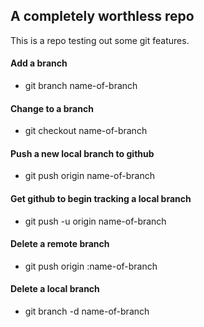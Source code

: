## A completely worthless repo

This is a repo testing out some git features.  

#### Add a branch  
* git branch name-of-branch

#### Change to a branch  
* git checkout name-of-branch  

#### Push a new local branch to github  
* git push origin name-of-branch  

#### Get github to begin tracking a local branch  
* git push -u origin name-of-branch  

#### Delete a remote branch  
* git push origin :name-of-branch  

#### Delete a local branch  
* git branch -d name-of-branch  
